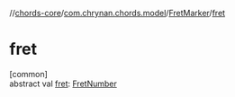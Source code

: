//[chords-core](../../../index.md)/[com.chrynan.chords.model](../index.md)/[FretMarker](index.md)/[fret](fret.md)

# fret

[common]\
abstract val [fret](fret.md): [FretNumber](../-fret-number/index.md)
